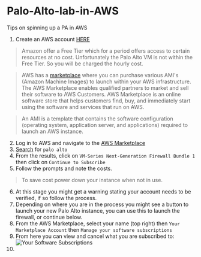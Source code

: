 # Palo-Alto-lab-in-AWS
Tips on spinning up a PA in AWS

1. Create an AWS account [HERE](https://portal.aws.amazon.com/gp/aws/developer/registration/index.html?refid=em_127222)
> Amazon offer a Free Tier which for a period offers access to certain resources at no cost.  Unfortunately the Palo Alto VM is not within the Free Tier.  So you will be charged the hourly cost.

>AWS has a [marketplace](https://aws.amazon.com/marketplace) where you can purchase various AMI's (Amazon Machine Images) to launch within your AWS infrastructure. The AWS Marketplace enables qualified partners to market and sell their software to AWS Customers. AWS Marketplace is an online software store that helps customers find, buy, and immediately start using the software and services that run on AWS.

> An AMI is a template that contains the software configuration (operating system, application server, and applications) required to launch an AWS instance. 
2. Log in to AWS and navigate to the [AWS Marketplace](https://aws.amazon.com/marketplace)
3. [Search](https://aws.amazon.com/marketplace/search/results?x=0&y=0&searchTerms=palo+alto) for `palo alto`
4. From the results, click on `VM-Series Next-Generation Firewall Bundle 1` then click on `Continue to Subscribe`
5. Follow the prompts and note the costs.
> To save cost power down your instance when not in use.  
6. At this stage you might get a warning stating your account needs to be verified, if so follow the process.
7. Depending on where you are in the process you might see a button to launch your new Palo Alto instance, you can use this to launch the firewall, or continue below.
8. From the AWS Marketplace, select your name (top right) then `Your Marketplace Account` then `Manage your software subscriptions` 
9. From here you can view and cancel what you are subscribed to:
![Your Software Subscriptions](https://github.com/NetDevNotes/Palo-Alto-lab-in-AWS/blob/master/your_software_subscriptions.png)
10. 
